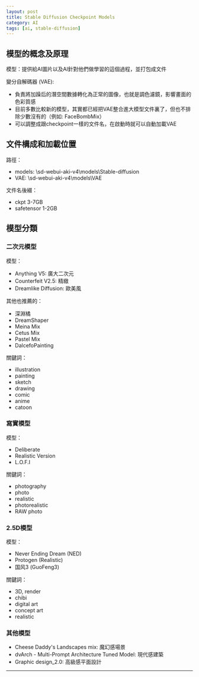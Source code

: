 ```yaml
---
layout: post
title: Stable Diffusion Checkpoint Models
category: AI
tags: [ai, stable-diffusion]
---
```


## 模型的概念及原理

模型：提供給AI圖片以及AI針對他們做學習的這個過程，並打包成文件

變分自解碼器 (VAE):
- 負責將加躁后的潛空間數據轉化為正常的圖像，也就是調色濾鏡，影響畫面的色彩質感
- 目前多數比較新的模型，其實都已經把VAE整合進大模型文件裏了，但也不排除少數沒有的（例如: FaceBombMix）
- 可以調整成跟checkpoint一樣的文件名，在啟動時就可以自動加載VAE

## 文件構成和加載位置

路徑：
- models: \sd-webui-aki-v4\models\Stable-diffusion
- VAE: \sd-webui-aki-v4\models\VAE

文件名後綴：
- ckpt 3-7GB
- safetensor 1-2GB

## 模型分類

### 二次元模型

模型：
- Anything V5: 廣大二次元
- Counterfeit V2.5: 精緻
- Dreamlike Diffusion: 歐美風

其他也推薦的：
- 深淵橘
- DreamShaper
- Meina Mix
- Cetus Mix
- Pastel Mix
- DalcefoPainting

關鍵詞：
- illustration
- painting
- sketch
- drawing
- comic
- anime
- catoon

### 寫實模型

模型：
- Deliberate
- Realistic Version
- L.O.F.I

關鍵詞：
- photography
- photo
- realistic
- photorealistic
- RAW photo

### 2.5D模型

模型：
- Never Ending Dream (NED)
- Protogen (Realistic)
- 国风3 (GuoFeng3) 

關鍵詞：
- 3D, render
- chibi
- digital art
- concept art
- realistic

### 其他模型

- Cheese Daddy's Landscapes mix: 魔幻感場景
- dvArch - Multi-Prompt Architecture Tuned Model: 現代感建築
- Graphic design_2.0: 高級感平面設計

---